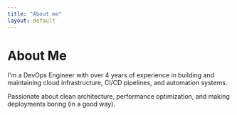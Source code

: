 ```yaml
---
title: "About me"
layout: default
---
```


# About Me

I'm a DevOps Engineer with over 4 years of experience in building and maintaining cloud infrastructure, CI/CD pipelines, and automation systems.

Passionate about clean architecture, performance optimization, and making deployments boring (in a good way).
